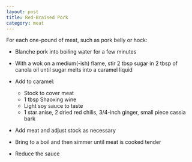 ```yaml
---
layout: post
title: Red-Braised Pork
category: meat
---
```


For each one-pound of meat, such as pork belly or hock:

* Blanche pork into boiling water for a few minutes

* With a wok on a medium(-ish) flame, stir 2 tbsp sugar in 2 tbsp of
  canola oil until sugar melts into a caramel liquid
* Add to caramel:
  - Stock to cover meat
  - 1 tbsp Shaoxing wine
  - Light soy sauce to taste
  - 1 star anise, 2 dried red chilis, 3/4-inch ginger, small piece cassia bark

* Add meat and adjust stock as necessary
* Bring to a boil and then simmer until meat is cooked tender
* Reduce the sauce
